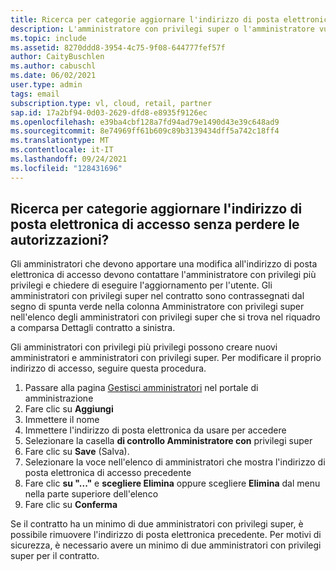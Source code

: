 ```yaml
---
title: Ricerca per categorie aggiornare l'indirizzo di posta elettronica di accesso?
description: L'amministratore con privilegi super o l'amministratore vuole aggiornare la posta elettronica di accesso senza perdere le autorizzazioni
ms.topic: include
ms.assetid: 8270ddd8-3954-4c75-9f08-644777fef57f
author: CaityBuschlen
ms.author: cabuschl
ms.date: 06/02/2021
user.type: admin
tags: email
subscription.type: vl, cloud, retail, partner
sap.id: 17a2bf94-0d03-2629-dfd8-e8935f9126ec
ms.openlocfilehash: e39ba4cbf128a7fd94ad79e1490d43e39c648ad9
ms.sourcegitcommit: 8e74969ff61b609c89b3139434dff5a742c18ff4
ms.translationtype: MT
ms.contentlocale: it-IT
ms.lasthandoff: 09/24/2021
ms.locfileid: "128431696"
---
```

## <a name="how-do-i-update-my-sign-in-email-address-without-losing-permissions"></a>Ricerca per categorie aggiornare l'indirizzo di posta elettronica di accesso senza perdere le autorizzazioni? 
Gli amministratori che devono apportare una modifica all'indirizzo di posta elettronica di accesso devono contattare l'amministratore con privilegi più privilegi e chiedere di eseguire l'aggiornamento per l'utente. Gli amministratori con privilegi super nel contratto sono contrassegnati dal segno di spunta verde  nella colonna Amministratore con privilegi super nell'elenco degli amministratori con privilegi super che si trova nel riquadro a comparsa Dettagli contratto a sinistra.   

Gli amministratori con privilegi più privilegi possono creare nuovi amministratori e amministratori con privilegi super. Per modificare il proprio indirizzo di accesso, seguire questa procedura.

1. Passare alla pagina [Gestisci amministratori](https://manage.visualstudio.com/administrators) nel portale di amministrazione 
2. Fare clic su **Aggiungi**
3. Immettere il nome 
4. Immettere l'indirizzo di posta elettronica da usare per accedere
5. Selezionare la casella **di controllo Amministratore con** privilegi super
0. Fare clic su **Save** (Salva).
0. Selezionare la voce nell'elenco di amministratori che mostra l'indirizzo di posta elettronica di accesso precedente
0. Fare clic **su "..."** e **scegliere Elimina** oppure scegliere **Elimina** dal menu nella parte superiore dell'elenco
0. Fare clic su **Conferma**

Se il contratto ha un minimo di due amministratori con privilegi super, è possibile rimuovere l'indirizzo di posta elettronica precedente. Per motivi di sicurezza, è necessario avere un minimo di due amministratori con privilegi super per il contratto. 